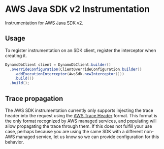 # AWS Java SDK v2 Instrumentation

Instrumentation for [AWS Java SDK v2](https://github.com/aws/aws-sdk-java-v2).

## Usage

To register instrumentation on an SDK client, register the interceptor when creating it.

```java
DynamoDbClient client = DynamoDbClient.builder()
  .overrideConfiguration(ClientOverrideConfiguration.builder()
    .addExecutionInterceptor(AwsSdk.newInterceptor()))
    .build())
  .build();
```

## Trace propagation

The AWS SDK instrumentation currently only supports injecting the trace header into the request
using the [AWS Trace Header](https://docs.aws.amazon.com/xray/latest/devguide/xray-concepts.html#xray-concepts-tracingheader) format.
This format is the only format recognized by AWS managed services, and populating will allow
propagating the trace through them. If this does not fulfill your use case, perhaps because you are
using the same SDK with a different non-AWS managed service, let us know so we can provide
configuration for this behavior.
